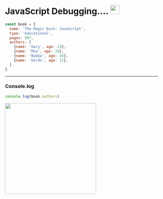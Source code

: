 # JavaScript Debugging.... <img width="30px" src="https://user-images.githubusercontent.com/49618856/188256218-8953c787-cadb-415c-a9f6-24ebbbdd1f88.png">

```javascript
const book = {
  name: 'The Magic Duck: JavaScript',
  type: 'Educational',
  pages: 987,
  authors: [
    {name: 'Gary', age: 23},
    {name: 'Moe', age: 26},
    {name: 'Bubba', age: 30},
    {name: 'Gordo', age: 21},
  ]
}
```
<hr/>

<div>

### Console.log

```javascript
console.log(book.authors)

```
<img width="300px" src="https://user-images.githubusercontent.com/49618856/188257121-cfd518f1-0432-4387-a565-3103fa6b6520.png"/>

</div>
